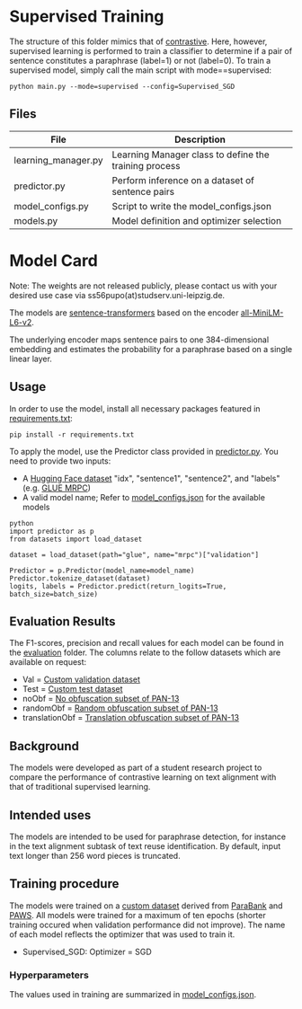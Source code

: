# Supervised Training
The structure of this folder mimics that of [contrastive](../contrastive). Here, however, supervised learning is performed to train a classifier to determine if a pair of sentence constitutes a paraphrase (label=1) or not (label=0).
To train a supervised model, simply call the main script with mode==supervised:
```
python main.py --mode=supervised --config=Supervised_SGD
```


## Files
| File                | Description                                             |
|---------------------|---------------------------------------------------------|
| learning_manager.py | Learning Manager class to define the training process   |
| predictor.py        | Perform inference on a dataset of sentence pairs       |
| model\_configs.py   | Script to write the model\_configs.json                 |
| models.py           | Model definition and optimizer selection                |



# Model Card
Note: The weights are not released publicly, please contact us with your desired use case via ss56pupo(at)studserv.uni-leipzig.de.

The models are [sentence-transformers](https://www.SBERT.net) based on the encoder [all-MiniLM-L6-v2](https://huggingface.co/sentence-transformers/all-MiniLM-L6-v2/blob/main/README.md).

The underlying encoder maps sentence pairs to one 384-dimensional embedding and estimates the probability for a paraphrase based on a single linear layer.

## Usage
In order to use the model, install all necessary packages featured in [requirements.txt](../requirements.txt):
```
pip install -r requirements.txt
```
To apply the model, use the Predictor class provided in [predictor.py](./predictor.py).
You need to provide two inputs:
- A [Hugging Face dataset](https://huggingface.co/docs/datasets/index) "idx", "sentence1", "sentence2", and "labels" (e.g. [GLUE MRPC](https://huggingface.co/datasets/glue))
- A valid model name; Refer to [model_configs.json](./models/model_configs.json) for the available models

```
python
import predictor as p
from datasets import load_dataset

dataset = load_dataset(path="glue", name="mrpc")["validation"]

Predictor = p.Predictor(model_name=model_name)
Predictor.tokenize_dataset(dataset)
logits, labels = Predictor.predict(return_logits=True, batch_size=batch_size)
```

## Evaluation Results
The F1-scores, precision and recall values for each model can be found in the [evaluation](../evaluation) folder.
The columns relate to the follow datasets which are available on request:
- Val = [Custom validation dataset](https://huggingface.co/datasets/ContrastivePretrainingProject/contrastive_paraphrases)
- Test = [Custom test dataset](https://huggingface.co/datasets/ContrastivePretrainingProject/contrastive_paraphrases)
- noObf = [No obfuscation subset of PAN-13](https://huggingface.co/datasets/ContrastivePretrainingProject/pan_evaluation)
- randomObf = [Random obfuscation subset of PAN-13](https://huggingface.co/datasets/ContrastivePretrainingProject/pan_evaluation)
- translationObf = [Translation obfuscation subset of PAN-13](https://huggingface.co/datasets/ContrastivePretrainingProject/pan_evaluation)

## Background
The models were developed as part of a student research project to compare the performance of contrastive learning on text alignment with that of traditional supervised learning.

## Intended uses
The models are intended to be used for paraphrase detection, for instance in the text alignment subtask of text reuse identification.
By default, input text longer than 256 word pieces is truncated.

## Training procedure
The models were trained on a [custom dataset](https://huggingface.co/datasets/ContrastivePretrainingProject/contrastive_paraphrases) derived from [ParaBank](https://nlp.jhu.edu/parabank/) and [PAWS](https://arxiv.org/abs/1904.01130v1).
All models were trained for a maximum of ten epochs (shorter training occured when validation performance did not improve).
The name of each model reflects the optimizer that was used to train it.
- Supervised_SGD: Optimizer = SGD

### Hyperparameters
The values used in training are summarized in [model_configs.json](./models/model_configs.json).